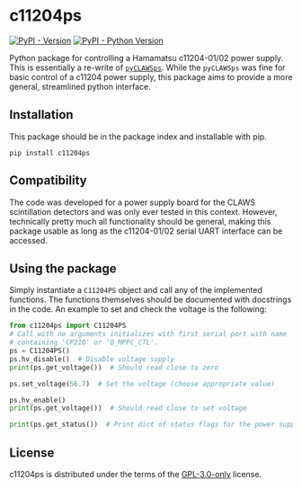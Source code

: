 # c11204ps
[![PyPI - Version](https://img.shields.io/pypi/v/c11204ps.svg)](https://pypi.org/project/c11204ps)
[![PyPI - Python Version](https://img.shields.io/pypi/pyversions/c11204ps.svg)](https://pypi.org/project/c11204ps)

Python package for controlling a Hamamatsu c11204-01/02 power supply.
This is essentially a re-write of [`pyCLAWSps`](https://github.com/malindasds/pyCLAWSps).
While the `pyCLAWSps` was fine for basic control of a c11204 power supply, this
package aims to provide a more general, streamlined python interface.

## Installation
This package should be in the package index and installable with pip.
```console
pip install c11204ps
```

## Compatibility
The code was developed for a power supply board for the CLAWS scintillation
detectors and was only ever tested in this context. However, technically pretty
much all functionality should be general, making this package usable as long as
the c11204-01/02 serial UART interface can be accessed.

## Using the package
Simply instantiate a `C11204PS` object and call any of the implemented functions.
The functions themselves should be documented with docstrings in the code.
An example to set and check the voltage is the following:
```py
from c11204ps import C11204PS
# Call with no arguments initializes with first serial port with name
# containing 'CP210' or 'Q_MPPC_CTL'.
ps = C11204PS()  
ps.hv_disable()  # Disable voltage supply
print(ps.get_voltage())  # Should read close to zero

ps.set_voltage(56.7)  # Set the voltage (choose appropriate value)

ps.hv_enable()
print(ps.get_voltage())  # Should read close to set voltage

print(ps.get_status())  # Print dict of status flags for the power supply
```

## License
c11204ps is distributed under the terms of the [GPL-3.0-only](https://spdx.org/licenses/GPL-3.0-only.html) license.
